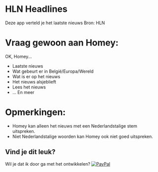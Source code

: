 # HLN Headlines
        
Deze app verteld je het laatste nieuws
Bron: HLN

# Vraag gewoon aan Homey:
OK, Homey...

* Laatste nieuws
* Wat gebeurt er in België/Europa/Wereld
* Wat is er op het nieuws
* Het nieuws alsjeblieft
* Lees het nieuws
* ... En meer

# Opmerkingen:
* Homey kan alleen het nieuws met een Nederlandstalige stem uitspreken.
* Niet Nederlandstalige woorden kan Homey ook niet goed uitspreken.

## Vind je dit leuk?
Wil je dat ik door ga met het ontwikkelen?
[![PayPal](https://www.paypalobjects.com/webstatic/en_US/i/btn/png/blue-pill-paypal-34px.png)](http://PayPal.Me/KerkEnIT)